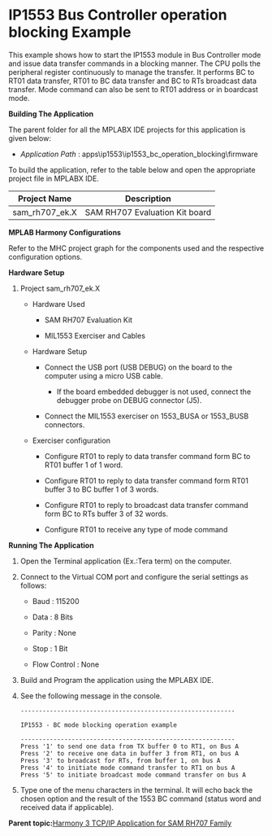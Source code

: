 # IP1553 Bus Controller operation blocking Example

This example shows how to start the IP1553 module in Bus Controller mode and issue data transfer commands in a blocking manner. The CPU polls the peripheral register continuously to manage the transfer. It performs BC to RT01 data transfer, RT01 to BC data transfer and BC to RTs broadcast data transfer. Mode command can also be sent to RT01 address or in boardcast mode.

**Building The Application**

The parent folder for all the MPLABX IDE projects for this application is given below:

-   *Application Path* : apps\\ip1553\\ip1553\_bc\_operation\_blocking\\firmware


To build the application, refer to the table below and open the appropriate project file in MPLABX IDE.

|Project Name|Description|
|------------|-----------|
|sam\_rh707\_ek.X|SAM RH707 Evaluation Kit board|

**MPLAB Harmony Configurations**

Refer to the MHC project graph for the components used and the respective configuration options.

**Hardware Setup**

1.  Project sam\_rh707\_ek.X

    -   Hardware Used

        -   SAM RH707 Evaluation Kit

        -   MIL1553 Exerciser and Cables

    -   Hardware Setup

        -   Connect the USB port \(USB DEBUG\) on the board to the computer using a micro USB cable.

            -   If the board embedded debugger is not used, connect the debugger probe on DEBUG connector \(J5\).

        -   Connect the MIL1553 exerciser on 1553\_BUSA or 1553\_BUSB connectors.

    -   Exerciser configuration

        -   Configure RT01 to reply to data transfer command form BC to RT01 buffer 1 of 1 word.

        -   Configure RT01 to reply to data transfer command form RT01 buffer 3 to BC buffer 1 of 3 words.

        -   Configure RT01 to reply to broadcast data transfer command form BC to RTs buffer 3 of 32 words.

        -   Configure RT01 to receive any type of mode command


**Running The Application**

1.  Open the Terminal application \(Ex.:Tera term\) on the computer.

2.  Connect to the Virtual COM port and configure the serial settings as follows:

    -   Baud : 115200

    -   Data : 8 Bits

    -   Parity : None

    -   Stop : 1 Bit

    -   Flow Control : None

3.  Build and Program the application using the MPLABX IDE.

4.  See the following message in the console.

    ```console
    -----------------------------------------------------------
    
    IP1553 - BC mode blocking operation example
    
    -----------------------------------------------------------
    Press '1' to send one data from TX buffer 0 to RT1, on Bus A
    Press '2' to receive one data in buffer 3 from RT1, on bus A
    Press '3' to broadcast for RTs, from buffer 1, on bus A
    Press '4' to initiate mode command transfer to RT1 on bus A
    Press '5' to initiate broadcast mode command transfer on bus A
    ```

5.  Type one of the menu characters in the terminal. It will echo back the chosen option and the result of the 1553 BC command \(status word and received data if applicable\).


**Parent topic:**[Harmony 3 TCP/IP Application for SAM RH707 Family](GUID-11B5CA6D-0250-4380-A3C0-C9246E83F16F.md)

